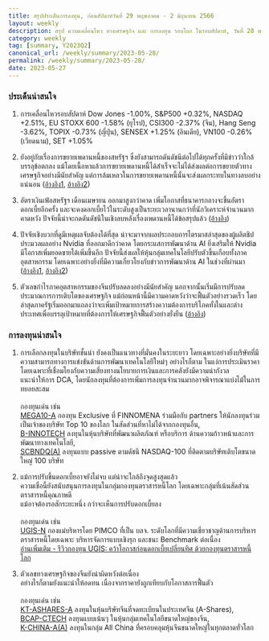 ```yaml
---
title: สรุปประเด็นการลงทุน, ก่อนสัปดาห์วันที่ 29 พฤษภาคม - 2 มิถุนายน 2566
layout: weekly
description: สรุป ความเคลื่อนไหว ทางเศรษฐกิจ และ การลงทุน รอบโลก ในรอบสัปดาห์, วันที่ 28 พฤษภาคม 2566
category: weekly
tag: [summary, Y2023Q2]
canonical_url: /weekly/summary/2023-05-28/
permalink: /weekly/summary/2023-05-28/
date: 2023-05-27
---
```


### ประเด็นน่าสนใจ

1. การเคลื่อนไหวรอบสัปดาห์ Dow Jones -1.00%, S&P500 +0.32%, NASDAQ +2.51%, EU STOXX 600 -1.58% (ยุโรป), CSI300 -2.37% (จีน), Hang Seng -3.62%, TOPIX -0.73% (ญี่ปุ่น), SENSEX +1.25% (อินเดีย), VN100 -0.26% (เวียดนาม), SET +1.05%

2. ยังอยู่กับเรื่องการขยายเพดานหนี้ของสหรัฐฯ ซึ่งยังสามารถดันดัชนีต่อไปได้ทุกครั้งที่มีข่าวว่าใกล้บรรลุข้อตกลง แม้โดยเนื้อหาแล้วการขยายเพดานหนี้ได้สำเร็จจะไม่ได้ส่งผลต่อการขยายตัวทางเศรษฐกิจอย่างมีนัยสำคัญ แต่การล้มเหลวในการขยายเพดานหนี้นั้นจะส่งผลกระทบในทางลบอย่างแน่นอน
([อ้างอิง1](https://www.cnbc.com/2023/05/25/stock-market-today-live-updates.html), 
[อ้างอิง2](https://www.cnbc.com/2023/05/26/debt-ceiling-deal-developments.html)) 

3. อัตราเงินเฟ้อสหรัฐฯ​ เดือนเมษายน ออกมาสูงกว่าคาด เพิ่มโอกาสที่ธนาคารกลางจะขึ้นอัตราดอกเบี้ยอีกครั้ง และจะคงดอกเบี้ยไว้ในระดับสูงเป็นระยะเวลานานกว่าที่นักวิเคราะห์จำนวนมากคาดหวัง ปัจจัยนี้น่าจะกดดันดัชนีในเชิงลบหลังเรื่องเพดานหนี้ได้ข้อสรุปแล้ว
([อ้างอิง](https://www.cnbc.com/2023/05/26/inflation-rose-0point4percent-in-april-and-4point7percent-from-a-year-ago-according-to-key-gauge-for-the-fed.html)) 

4. ปัจจัยเชิงบวกที่ดูมีเหตุผลจับต้องได้ที่สุด น่าจะมาจากผลประกอบการไตรมาสล่าสุดของผู้ผลิตชิปประมวลผลอย่าง Nvidia ที่ออกมาดีกว่าคาด โดยกระแสการพัฒนาด้าน AI ยิ่งเสริมให้ Nvidia มีโอกาสเพิ่มยอดขายได้เพิ่มขึ้นอีก ปัจจัยนี้ส่งผลให้หุ้นกลุ่มเทคโนโลยีปรับตัวขึ้นเกือบทั้งภาคอุตสาหกรรม โดยเฉพาะอย่างยิ่งที่มีความเกี่ยวโยงกับข่าวการพัฒนาด้าน AI ในช่วงที่ผ่านมา
([อ้างอิง1](https://www.cnbc.com/2023/05/25/nvidia-on-track-for-record-high-driven-by-ai-chip-demand.html), 
[อ้างอิง2](https://www.cnbc.com/2023/05/26/tech-stocks-are-back-driven-by-ai-craze-slowing-rate-hikes.html)) 

5. ตัวเลขกำไรภาคอุตสาหกรรมของจีนปรับลดลงอย่างมีนัยสำคัญ นอกจากนั้นเริ่มมีการปรับลดประมาณการการเติบโตของเศรษฐกิจ แม้ก่อนหน้านี้มีความคาดหวังว่าจะฟื้นตัวอย่างรวดเร็ว โดยล่าสุดภาครัฐเริ่มออกมาแถลงว่าจะเพิ่มเป้าหมายการสร้างความต้องการบริโภคทั้งในและต่างประเทศเพื่อบรรลุเป้าหมายที่ต้องการให้เศรษฐกิจฟื้นตัวอย่างยั่งยืน
([อ้างอิง](https://www.cnbc.com/2023/05/27/chinas-industrial-profits-tumble-18percent-in-april-as-demand-sputters.html)) 



### การลงทุนน่าสนใจ

1. การเลือกลงทุนในบริษัทชั้นนำ ยังคงเป็นแนวทางที่มั่นคงในระยะยาว  โดยเฉพาะอย่างยิ่งบริษัทที่มีความสามารถทางการแข่งขันด้านการพัฒนาเทคโนโลยีใหม่ๆ 
อย่างไรก็ตาม ในแง่การประเมินราคา โดยเฉพาะที่เชื่อมโยงกับความเสี่ยงทางนโยบายการเงินและการคลังยังมีความน่ากังวล  
แนะนำให้การ DCA, โดยนักลงทุนที่ต้องการเพิ่มการลงทุนจำนวนมากอาจพิจารณาแบ่งไม้ในการทยอยสะสม<br><br>
กองทุนเด่น เช่น  
[MEGA10-A](https://www.finnomena.com/mega10/) กองทุน Exclusive ที่ FINNOMENA ร่วมมือกับ partners ให้นักลงทุนร่วมเป็นเจ้าของบริษัท Top 10 ของโลก ในสัดส่วนที่หาไม่ได้จากกองทุนอื่น,  
[B-INNOTECH](https://www.finnomena.com/fund/B-INNOTECH) ลงทุนในหุ้นบริษัทที่พัฒนาผลิตภัณฑ์ หรือบริการ ด้านความก้าวหน้าและการพัฒนาทางเทคโนโลยี,  
[SCBNDQ(A)](https://www.finnomena.com/fund/SCBNDQ(A)) ลงทุนแบบ passive ตามดัชนี NASDAQ-100 ที่ติดตามบริษัทเติบโตขนาดใหญ่ 100 บริษัท

2. แม้การปรับขึ้นดอกเบี้ยอาจยังไม่จบ แต่น่าจะใกล้ถึงจุดสูงสุดแล้ว  
ความเชื่อนี้ยังสนับสนุนการลงทุนในกลุ่มกองทุนตราสารหนี้โลก โดยเฉพาะกลุ่มที่เน้นสัดส่วนตราสารหนี้คุณภาพดี  
แม้อาจต้องรอสักระยะหนึ่ง กว่าจะเห็นการปรับดอกเบี้ยลง<br><br>
กองทุนเด่น เช่น  
[UGIS-N](https://www.finnomena.com/fund/UGIS-N) กองแม่บริหารโดย PIMCO ที่เป็น บลจ. ระดับโลกที่มีความเชี่ยวชาญด้านการบริหารตราสารหนี้โดยเฉพาะ บริหารจัดการแบบเชิงรุก และชนะ Benchmark ต่อเนื่อง  
[อ่านเพิ่มเติม - รีวิวกองทุน UGIS: คว้าโอกาสก่อนดอกเบี้ยเปลี่ยนทิศ ด้วยกองทุนตราสารหนี้โลก](https://www.finnomena.com/fruhling/ugis-n-review-2023/)

3. ตัวเลขทางเศรษฐกิจของจีนยังน่าผิดหวังต่อเนื่อง  
อย่างไรก็ตามยังแนะนำให้อดทน เนื่องจากราคายังถูกเทียบกับโอกาสการฟื้นตัว<br><br>
กองทุนเด่น เช่น  
[KT-ASHARES-A](https://www.finnomena.com/fund/KT-Ashares-A) ลงทุนในหุ้นบริษัทจีนที่จดทะเบียนในประเทศจีน (A-Shares),  
[BCAP-CTECH](https://www.finnomena.com/fund/BCAP-CTECH) ลงทุนแบบเน้นๆ ในหุ้นกลุ่มเทคโนโลยีขนาดใหญ่ของจีน,  
[K-CHINA-A(A)](https://www.finnomena.com/fund/K-CHINA-A(A)) ลงทุนในกลุ่ม All China ที่ครอบคลุมหุ้นจีนขนาดใหญ่ในทุกตลาดทั่วโลก
